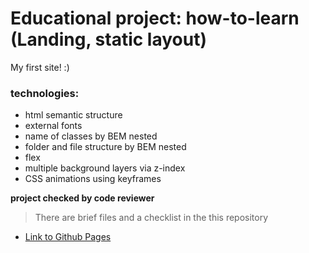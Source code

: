 # Educational project: how-to-learn (Landing, static layout)
My first site! :)

### technologies:
* html semantic structure
* external fonts
* name of classes by BEM nested
* folder and file structure by BEM nested
* flex
* multiple background layers via z-index
* CSS animations using keyframes

**project checked by code reviewer**

> There are brief files and a checklist in the this repository

* [Link to Github Pages](https://oleg-kuzmin.github.io/how-to-learn/)
